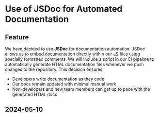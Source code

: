 # Use of JSDoc for Automated Documentation



## Feature
We have decided to use **JSDoc** for documentation automation. JSDoc allows us to embed documentation directly within our JS files using specially formatted comments. We will include a script in our CI pipeline to automatically generate HTML documentation files whenever we push changes to the repository.
This decision ensures:
- Developers write documentation as they code
- Our docs remain updated with minimal manual work
- Non-developers and new team members can get up to pace with the generated HTML docs

## 2024-05-10

